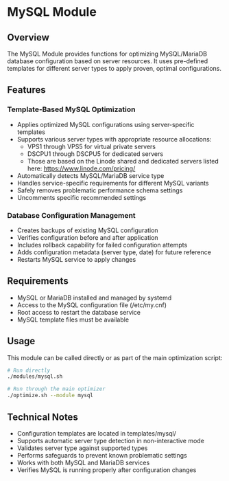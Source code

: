 # MySQL Module

## Overview
The MySQL Module provides functions for optimizing MySQL/MariaDB database configuration based on server resources. It uses pre-defined templates for different server types to apply proven, optimal configurations.

## Features

### Template-Based MySQL Optimization
- Applies optimized MySQL configurations using server-specific templates
- Supports various server types with appropriate resource allocations:
  - VPS1 through VPS5 for virtual private servers
  - DSCPU1 through DSCPU5 for dedicated servers
  - Those are based on the Linode shared and dedicated servers listed here:
  https://www.linode.com/pricing/
- Automatically detects MySQL/MariaDB service type
- Handles service-specific requirements for different MySQL variants
- Safely removes problematic performance schema settings
- Uncomments specific recommended settings

### Database Configuration Management
- Creates backups of existing MySQL configuration
- Verifies configuration before and after application
- Includes rollback capability for failed configuration attempts
- Adds configuration metadata (server type, date) for future reference
- Restarts MySQL service to apply changes

## Requirements
- MySQL or MariaDB installed and managed by systemd
- Access to the MySQL configuration file (/etc/my.cnf)
- Root access to restart the database service
- MySQL template files must be available

## Usage
This module can be called directly or as part of the main optimization script:

```bash
# Run directly
./modules/mysql.sh

# Run through the main optimizer
./optimize.sh --module mysql
```

## Technical Notes
- Configuration templates are located in templates/mysql/
- Supports automatic server type detection in non-interactive mode
- Validates server type against supported types
- Performs safeguards to prevent known problematic settings
- Works with both MySQL and MariaDB services
- Verifies MySQL is running properly after configuration changes
